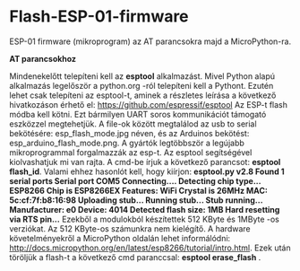 # Flash-ESP-01-firmware
ESP-01 firmware (mikroprogram) az AT parancsokra majd a MicroPython-ra.

**AT parancsokhoz**

Mindenekelőtt telepíteni kell az **esptool** alkalmazást. Mivel Python alapú alkalmazás legelőször a python.org -ról telepíteni kell a Pythont. Ezutén lehet csak telepíteni az esptool-t, aminek a részletes leírása a következő hivatkozáson érhető el: 
https://github.com/espressif/esptool
Az ESP-t flash módba kell kötni. Ezt bármilyen UART soros kommunikációt támogató eszközzel megtehetjük. A file-ok között megtalálod az usb to serial bekötésére: esp_flash_mode.jpg néven, és az Arduinos bekötést: esp_arduino_flash_mode.png.
A gyártók legtöbbször a legújabb mikroprogrammal forgalmazzák az esp-t. Az esptool segítségével kiolvashatjuk mi van rajta. A cmd-be írjuk a következő parancsot: **esptool flash_id**. 
Valami ehhez hasonlót kell, hogy kiírjon:
**esptool.py v2.8
Found 1 serial ports
Serial port COM5
Connecting....
Detecting chip type... ESP8266
Chip is ESP8266EX
Features: WiFi
Crystal is 26MHz
MAC: 5c:cf:7f:b8:16:98
Uploading stub...
Running stub...
Stub running...
Manufacturer: e0
Device: 4014
Detected flash size: 1MB
Hard resetting via RTS pin...**
Ezekből a modulokból készítettek 512 KByte és 1MByte -os verziókat. Az 512 KByte-os számunkra nem kielégítő. A hardware
követelményekről a MicroPython oldalán lehet informálódni: http://docs.micropython.org/en/latest/esp8266/tutorial/intro.html.
Ezek után töröljük a flash-t a következő cmd paranccsal: **esptool erase_flash** .
